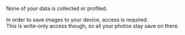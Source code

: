 None of your data is collected or profiled.

In order to save images to your device, access is required.  
This is write-only access though, so all your photos stay save on there.
